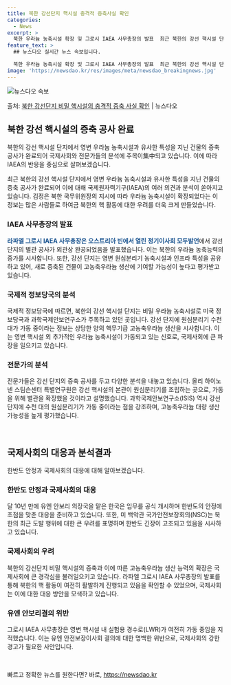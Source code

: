 ```yaml
---
title: 북한 강선단지 핵시설 충격적 증축사실 확인
categories:
  - News
excerpt: >
  북한 우라늄 농축시설 확장 및 그로시 IAEA 사무총장의 발표  최근 북한의 강선 핵시설 단지에서 영변 우라…
feature_text: >
  ## 뉴스다오 실시간 뉴스 속보입니다.

  북한 우라늄 농축시설 확장 및 그로시 IAEA 사무총장의 발표  최근 북한의 강선 핵시설 단지에서 영변 우라…
image: 'https://newsdao.kr/res/images/meta/newsdao_breakingnews.jpg'
---
```


![뉴스다오 속보](https://newsdao.kr/res/images/meta/newsdao_breakingnews.jpg)

<p>출처: <a href="https://newsdao.kr/4051" rel="dofollow">북한 강선단지 비밀 핵시설의 충격적 증축 사실 확인</a> | 뉴스다오</p>

<h2 data-ke-size="size26">북한 강선 핵시설의 증축 공사 완료</h2>
북한의 강선 핵시설 단지에서 영변 우라늄 농축시설과 유사한 특성을 지닌 건물의 증축 공사가 완료되어 국제사회와 전문가들의 분석에 주목이集中되고 있습니다. 이에 따라 IAEA의 반응을 중심으로 살펴보겠습니다.

<p data-ke-size="size16">최근 북한의 강선 핵시설 단지에서 영변 우라늄 농축시설과 유사한 특성을 지닌 건물의 증축 공사가 완료되어 이에 대해 국제원자력기구(IAEA)의 여러 의견과 분석이 쏟아지고 있습니다. 김정은 북한 국무위원장의 지시에 따라 우라늄 농축시설이 확장되었다는 이 정보는 많은 사람들로 하여금 북한의 핵 활동에 대한 우려를 더욱 크게 만들었습니다.</p>

<h3>IAEA 사무총장의 발표</h3>
<b><span style="color: #1a5490;">라파엘 그로시 IAEA 사무총장은 오스트리아 빈에서 열린 정기이사회 모두발언</span></b>에서 강선 단지의 별관 공사가 외관상 완공되었음을 발표했습니다. 이는 북한의 우라늄 농축능력의 증가를 시사합니다. 또한, 강선 단지는 영변 원심분리기 농축시설과 인프라 특성을 공유하고 있어, 새로 증축된 건물이 고농축우라늄 생산에 기여할 가능성이 높다고 평가받고 있습니다.

<h3>국제적 정보당국의 분석</h3>
국제적 정보당국에 따르면, 북한의 강선 핵시설 단지는 비밀 우라늄 농축시설로 미국 정보당국과 과학국제안보연구소가 주목하고 있던 곳입니다. 강선 단지에 원심분리기 수천 대가 가동 중이라는 정보는 상당한 양의 핵무기급 고농축우라늄 생산을 시사합니다. 이는 영변 핵시설 외 추가적인 우라늄 농축시설이 가동되고 있는 신호로, 국제사회에 큰 파장을 일으키고 있습니다.

<h3>전문가의 분석</h3>
전문가들은 강선 단지의 증축 공사를 두고 다양한 분석을 내놓고 있습니다. 올리 하이노넨 스팀슨센터 특별연구원은 강선 핵시설의 본관이 원심분리기를 조립하는 곳으로, 가동을 위해 별관을 확장했을 것이라고 설명했습니다. 과학국제안보연구소(ISIS) 역시 강선 단지에 수천 대의 원심분리기가 가동 중이라는 점을 강조하며, 고농축우라늄 대량 생산 가능성을 높게 평가했습니다.

<p data-ke-size="size16">&nbsp;</p>

<h2 data-ke-size="size26">국제사회의 대응과 분석결과</h2>
한반도 안정과 국제사회의 대응에 대해 알아보겠습니다.

<h3>한반도 안정과 국제사회의 대응</h3>
달 10년 만에 유엔 안보리 의장국을 맡은 한국은 임무를 공식 개시하며 한반도의 안정에 초점을 맞춘 대응을 준비하고 있습니다. 또한, 미 백악관 국가안전보장회의(NSC)는 북한의 최근 도발 행위에 대한 큰 우려를 표명하며 한반도 긴장이 고조되고 있음을 시사하고 있습니다.

<h3>국제사회의 우려</h3>
북한의 강선단지 비밀 핵시설의 증축과 이에 따른 고농축우라늄 생산 능력의 확장은 국제사회에 큰 경각심을 불러일으키고 있습니다. 라파엘 그로시 IAEA 사무총장의 발표를 통해 북한의 핵 활동이 여전히 활발하게 진행되고 있음을 확인할 수 있었으며, 국제사회는 이에 대한 대응 방안을 모색하고 있습니다.

<h3>유엔 안보리결의 위반</h3>
그로시 IAEA 사무총장은 영변 핵시설 내 실험용 경수로(LWR)가 여전히 가동 중임을 지적했습니다. 이는 유엔 안전보장이사회 결의에 대한 명백한 위반으로, 국제사회의 강한 경고가 필요한 사안입니다.

<p data-ke-size="size16">&nbsp;</p>
 

빠르고 정확한 뉴스를 원한다면? 바로, <a href="https://newsdao.kr" rel="dofollow">https://newsdao.kr</a>


